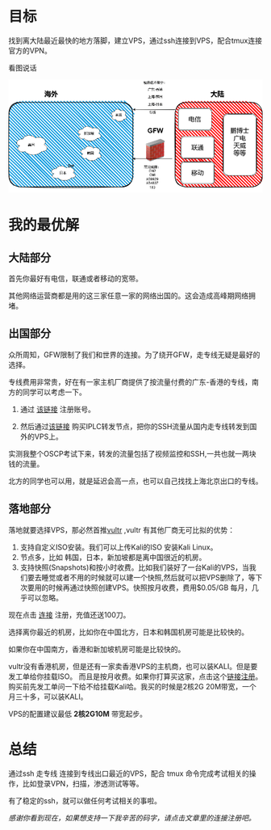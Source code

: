 # 目标

找到离大陆最近最快的地方落脚，建立VPS，通过ssh连接到VPS，配合tmux连接官方的VPN。

看图说话

![OSCP_Network.png](OSCP_Network.png)

# 我的最优解
## 大陆部分
首先你最好有电信，联通或者移动的宽带。

其他网络运营商都是用的这三家任意一家的网络出国的。这会造成高峰期网络拥堵。

## 出国部分

众所周知，GFW限制了我们和世界的连接。为了绕开GFW，走专线无疑是最好的选择。

专线费用非常贵，好在有一家主机厂商提供了按流量付费的广东-香港的专线，南方的同学可以考虑一下。

1. 通过 [该链接](https://idc.wiki/lndex.php?productid=1622) 注册账号。

2. 然后通过[该链接](https://idc.wiki/exnetwork.php) 购买IPLC转发节点，把你的SSH流量从国内走专线转发到国外的VPS上。

实测我整个OSCP考试下来，转发的流量包括了视频监控和SSH,一共也就一两块钱的流量。

北方的同学也可以用，就是延迟会高一点，也可以自己找找上海北京出口的专线。

## 落地部分

落地就要选择VPS，那必然首推[vultr](https://www.vultr.com/?ref=8962537-8H) ,vultr 有其他厂商无可比拟的优势：
1. 支持自定义ISO安装。我们可以上传Kali的ISO 安装Kali Linux。
2. 节点多，比如 韩国，日本，新加坡都是离中国很近的机房。
3. 支持快照(Snapshots)和按小时收费。比如我们装好了一台Kali的VPS，当我们要去睡觉或者不用的时候就可以建一个快照,然后就可以把VPS删除了，等下次要用的时候再通过快照创建VPS。快照按月收费，费用$0.05/GB 每月，几乎可以忽略。

现在点击 [连接](https://www.vultr.com/?ref=8962537-8H) 注册，充值还送100刀。

选择离你最近的机房，比如你在中国北方，日本和韩国机房可能是比较快的。

如果你在中国南方，香港和新加坡机房可能是比较快的。

vultr没有香港机房，但是还有一家卖香港VPS的主机商，也可以装KALI。但是要发工单给你挂载ISO。
而且是按月收费。如果你打算买这家，点击这个[链接注册](https://www.hosuyun.com/aff/ZOCSBPVR)。购买前先发工单问一下给不给挂载Kali哈。我买的时候是2核2G 20M带宽，一个月三十多，可以装KALI。

VPS的配置建议最低 **2核2G10M** 带宽起步。

# 总结

通过ssh 走专线 连接到专线出口最近的VPS，配合 tmux 命令完成考试相关的操作，比如登录VPN，扫描，渗透测试等等。

有了稳定的ssh，就可以做任何考试相关的事啦。

*感谢你看到现在，如果想支持一下我辛苦的码字，请点击文章里的连接注册吧。*
